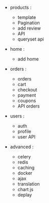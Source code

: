 - products :
    - template
    - Pagination
    - add review
    - API
    - queryset api

- home :
    - add home

- orders :
    - orders
    - cart
    - checkout
    - payment
    - coupons
    - API orders

- users :
    - auth
    - profile
    - user API

- advanced :
    - celery
    - redis
    - caching
    - docker
    - ajax
    - translation
    - chart js
    - deplay
    

